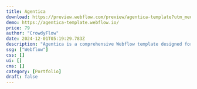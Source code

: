 ```yaml
---
title: Agentica
download: https://preview.webflow.com/preview/agentica-template?utm_medium=preview_link&utm_source=designer&utm_content=agentica-template&preview=6ce48c9294d3cdc9e004966682c45ec1&workflow=preview
demo: https://agentica-template.webflow.io/
price: 79
author: "CrowdyFlow"
date: 2024-12-01T05:19:29.783Z
description: "Agentica is a comprehensive Webflow template designed for creative agencies & design studios, offering exceptional performance, unique features, & stunning collection of award-winning designs. It comes with 2 landing pages & 15+ inner pages"
ssg: ["Webflow"]
css: []
ui: []
cms: []
category: [Portfolio]
draft: false
---
```

